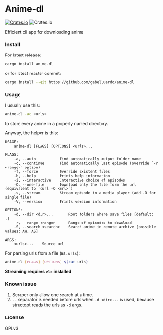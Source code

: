 # Anime-dl

[![Crates.io](https://img.shields.io/crates/v/anime-dl?color=orange)](https://crates.io/crates/anime-dl)
![Crates.io](https://img.shields.io/crates/l/anime-dl)

Efficient cli app for downloading anime

### Install

For latest release:

```sh
cargo install anime-dl
```

or for latest master commit:

```sh
cargo install --git https://github.com/gabelluardo/anime-dl
```

### Usage

I usually use this:
```sh
anime-dl -ac <urls>
```
to store every anime in a properly named directory.

Anyway, the helper is this: 

```
USAGE:
    anime-dl [FLAGS] [OPTIONS] <urls>...

FLAGS:
    -a, --auto           Find automatically output folder name
    -c, --continue       Find automatically last episode (override `-r <range>` option)
    -f, --force          Override existent files
    -h, --help           Prints help information
    -i, --interactive    Interactive choice of episodes
    -O, --one-file       Download only the file form the url (equivalent to `curl -O <url>`)
    -s, --stream         Stream episode in a media player (add -O for single file)
    -V, --version        Prints version information

OPTIONS:
    -d, --dir <dir>...       Root folders where save files [default: .]
    -r, --range <range>      Range of episodes to download
    -S, --search <search>    Search anime in remote archive [possible values: AW, AS]

ARGS:
    <urls>...    Source url
```

For parsing urls from a file (es. `urls`):

```sh
anime-dl [FLAGS] [OPTIONS] $(cat urls)
```

**Streaming requires `vlc` installed**

### Known issue

1. Scraper only allow one search at a time.
2. `--` separator is needed before urls when `-d <dir>...` is used, because structopt reads the urls as `-d` args.  

### License

GPLv3
